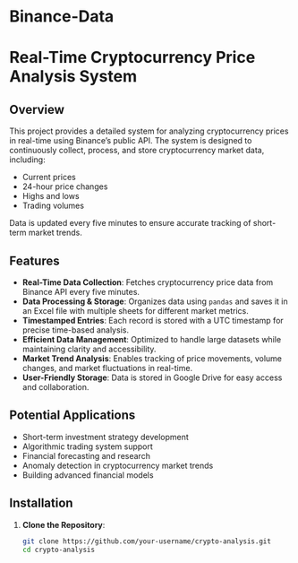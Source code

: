 # Binance-Data
# Real-Time Cryptocurrency Price Analysis System

## Overview
This project provides a detailed system for analyzing cryptocurrency prices in real-time using Binance’s public API. The system is designed to continuously collect, process, and store cryptocurrency market data, including:

- Current prices  
- 24-hour price changes  
- Highs and lows  
- Trading volumes  

Data is updated every five minutes to ensure accurate tracking of short-term market trends.

## Features
- **Real-Time Data Collection**: Fetches cryptocurrency price data from Binance API every five minutes.  
- **Data Processing & Storage**: Organizes data using `pandas` and saves it in an Excel file with multiple sheets for different market metrics.  
- **Timestamped Entries**: Each record is stored with a UTC timestamp for precise time-based analysis.  
- **Efficient Data Management**: Optimized to handle large datasets while maintaining clarity and accessibility.  
- **Market Trend Analysis**: Enables tracking of price movements, volume changes, and market fluctuations in real-time.  
- **User-Friendly Storage**: Data is stored in Google Drive for easy access and collaboration.  

## Potential Applications
- Short-term investment strategy development  
- Algorithmic trading system support  
- Financial forecasting and research  
- Anomaly detection in cryptocurrency market trends  
- Building advanced financial models  

## Installation
1. **Clone the Repository**:
   ```sh
   git clone https://github.com/your-username/crypto-analysis.git
   cd crypto-analysis
